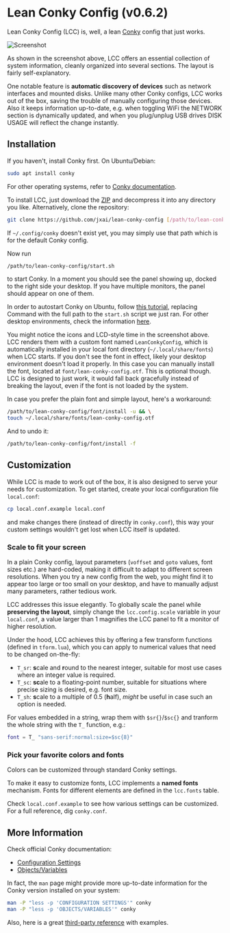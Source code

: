 # Lean Conky Config (v0.6.2)

Lean Conky Config (LCC) is, well, a lean [Conky](https://github.com/brndnmtthws/conky/wiki) config that just works.

![Screenshot](./screenshot.jpg?raw=true 'Screenshot')

As shown in the screenshot above, LCC offers an essential collection of system information, cleanly organized into several sections. The layout is fairly self-explanatory.

One notable feature is **automatic discovery of devices** such as network interfaces and mounted disks. Unlike many other Conky configs, LCC works out of the box, saving the trouble of manually configuring those devices. Also it keeps information up-to-date, e.g. when toggling WiFi the NETWORK section is dynamically updated, and when you plug/unplug USB drives DISK USAGE will reflect the change instantly.

## Installation

If you haven't, install Conky first. On Ubuntu/Debian:

```bash
sudo apt install conky
```

For other operating systems, refer to [Conky documentation](https://github.com/brndnmtthws/conky/wiki/Installation).

To install LCC, just download the [ZIP](https://github.com/jxai/lean-conky-config/archive/master.zip) and decompress it into any directory you like. Alternatively, clone the repository:

```bash
git clone https://github.com/jxai/lean-conky-config [/path/to/lean-conky-config]
```

If `~/.config/conky` doesn't exist yet, you may simply use that path which is for the default Conky config.

Now run

```bash
/path/to/lean-conky-config/start.sh
```

to start Conky. In a moment you should see the panel showing up, docked to the right side your desktop. If you have multiple monitors, the panel should appear on one of them.

In order to autostart Conky on Ubuntu, follow [this tutorial](https://linuxconfig.org/ubuntu-20-04-system-monitoring-with-conky-widgets#h2-enable-conky-to-start-at-boot), replacing Command with the full path to the `start.sh` script we just ran. For other desktop environments, check the information [here](https://wiki.archlinux.org/index.php/Autostarting#On_desktop_environment_startup).

You might notice the icons and LCD-style time in the screenshot above. LCC renders them with a custom font named `LeanConkyConfig`, which is automatically installed in your local font directory (`~/.local/share/fonts`) when LCC starts. If you don't see the font in effect, likely your desktop environment doesn't load it properly. In this case you can manually install the font, located at `font/lean-conky-config.otf`. This is optional though. LCC is designed to just work, it would fall back gracefully instead of breaking the layout, even if the font is not loaded by the system.

In case you prefer the plain font and simple layout, here's a workaround:

```bash
/path/to/lean-conky-config/font/install -u && \
touch ~/.local/share/fonts/lean-conky-config.otf
```

And to undo it:

```bash
/path/to/lean-conky-config/font/install -f
```

## Customization

While LCC is made to work out of the box, it is also designed to serve your needs for customization. To get started, create your local configuration file `local.conf`:

```bash
cp local.conf.example local.conf
```

and make changes there (instead of directly in `conky.conf`), this way your custom settings wouldn't get lost when LCC itself is updated.

### Scale to fit your screen

In a plain Conky config, layout parameters (`voffset` and `goto` values, font sizes etc.) are hard-coded, making it difficult to adapt to different screen resolutions. When you try a new config from the web, you might find it to appear too large or too small on your desktop, and have to manually adjust many parameters, rather tedious work.

LCC addresses this issue elegantly. To globally scale the panel while **preserving the layout**, simply change the `lcc.config.scale` variable in your `local.conf`, a value larger than 1 magnifies the LCC panel to fit a monitor of higher resolution.

Under the hood, LCC achieves this by offering a few transform functions (defined in `tform.lua`), which you can apply to numerical values that need to be changed on-the-fly:

- `T_sr`: **s**cale and **r**ound to the nearest integer, suitable for most use cases where an integer value is required.
- `T_sc`: **sc**ale to a floating-point number, suitable for situations where precise sizing is desired, e.g. font size.
- `T_sh`: **s**cale to a multiple of 0.5 (**h**alf), _might_ be useful in case such an option is needed.

For values embedded in a string, wrap them with `$sr{}`/`$sc{}` and tranform the whole string with the `T_` function, e.g.:

```lua
font = T_ "sans-serif:normal:size=$sc{8}"
```

### Pick your favorite colors and fonts

Colors can be customized through standard Conky settings.

To make it easy to customize fonts, LCC implements a **named fonts** mechanism. Fonts for different elements are defined in the `lcc.fonts` table.

Check `local.conf.example` to see how various settings can be customized. For a full reference, dig `conky.conf`.

## More Information

Check official Conky documentation:

- [Configuration Settings](http://conky.sourceforge.net/config_settings.html)
- [Objects/Variables](http://conky.sourceforge.net/variables.html)

In fact, the `man` page might provide more up-to-date information for the Conky version installed on your system:

```bash
man -P "less -p 'CONFIGURATION SETTINGS'" conky
man -P "less -p 'OBJECTS/VARIABLES'" conky
```

Also, here is a great [third-party reference](http://www.ifxgroup.net/conky.htm) with examples.
